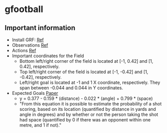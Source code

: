 # gfootball

## Important information

- Install GRF: [Ref](https://github.com/google-research/football#quick-start)
- Observations [Ref](https://github.com/google-research/football/blob/master/gfootball/doc/observation.md)
- Actions [Ref](https://github.com/Kaggle/kaggle-environments/blob/master/kaggle_environments/envs/football/helpers.py)
- Important coordinates for the Field
  - Bottom left/right corner of the field is located at [-1, 0.42] and [1, 0.42], respectively.
  - Top left/right corner of the field is located at [-1, -0.42] and [1, -0.42], respectively.
  - Left/right goal is located at -1 and 1 X coordinate, respectively. They span between -0.044 and 0.044 in Y coordinates.
- Expected Goals [Paper]()
  - y  =  0.377  -   0.159 * (distance)  -  0.022 * (angle)  +  0.799 * (space)
  - "From  this  equation  it  is  possible  to  estimate  the probability  of  a  shot  scoring, based  on  its  location  (quantified  by  distance  in  yards  and  angle  in  degrees)  and  by whether  or  not  the  person  taking  the  shot  had  space  (quantified  by  0  if  there  was  an opponent within  one  metre, and 1 if not)."
